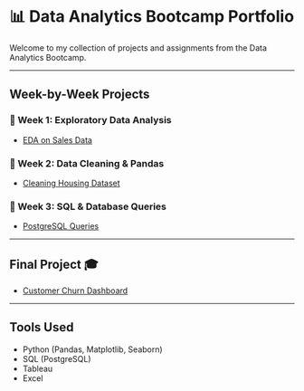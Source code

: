 # 📊 Data Analytics Bootcamp Portfolio

Welcome to my collection of projects and assignments from the Data Analytics Bootcamp.

---

## Week-by-Week Projects

### 📁 Week 1: Exploratory Data Analysis
- [EDA on Sales Data](https://github.com/your-username/eda-sales-week1)

### 📁 Week 2: Data Cleaning & Pandas
- [Cleaning Housing Dataset](https://github.com/your-username/cleaning-housing-week2)

### 📁 Week 3: SQL & Database Queries
- [PostgreSQL Queries](https://github.com/your-username/sql-project-week3)

---

## Final Project 🎓
- [Customer Churn Dashboard](https://github.com/your-username/final-project-churn-dashboard)

---

## Tools Used
- Python (Pandas, Matplotlib, Seaborn)
- SQL (PostgreSQL)
- Tableau
- Excel
